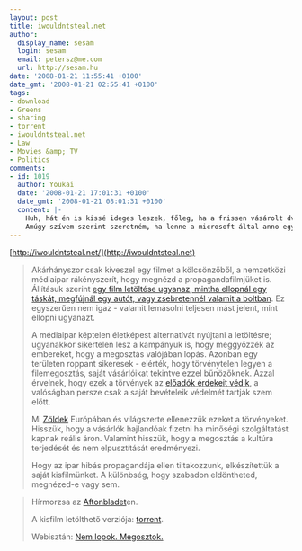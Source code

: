 ```yaml
---
layout: post
title: iwouldntsteal.net
author:
  display_name: sesam
  login: sesam
  email: petersz@me.com
  url: http://sesam.hu
date: '2008-01-21 11:55:41 +0100'
date_gmt: '2008-01-21 02:55:41 +0100'
tags:
- download
- Greens
- sharing
- torrent
- iwouldntsteal.net
- Law
- Movies &amp; TV
- Politics
comments:
- id: 1019
  author: Youkai
  date: '2008-01-21 17:01:31 +0100'
  date_gmt: '2008-01-21 08:01:31 +0100'
  content: |-
    Huh, hát én is kissé ideges leszek, főleg, ha a frissen vásárolt dvd-m lebűnözőznek, s most itt lehetne beszélni pro és kontra, a filmgyártóknak arra kéne ráébredni, hogy a fejőstehén meghalt, s hiába fúják dezodorral még mindig búzlik, azaz, az itunes és hasonlókat kéna nyomniuk ezzerel globálisan,mondjuk az itunes nem jó példa tekintve, hogy szarnak Austriától keletre lévőkre. Pedig szerintem megéné nekik.
    Amúgy szívem szerint szeretném, ha lenne a microsoft által anno egy "poén" videoban  bemutatott "share your pain" technológia, én az dvd előzetesek alatt úgy szeretnék pár ezer voltott küldeni a RIAA/ASVA stb vezetőinek hátsójába, csak szerintem, ha ez a technológia müködne, akkor a vezetők már elszenesedtek volna a sok user gombnyomkodásától :D
---
```


[http://iwouldntsteal.net/](http://iwouldntsteal.net)

> Akárhányszor csak kiveszel egy filmet a kölcsönzőből, a nemzetközi médiaipar rákényszerít, hogy megnézd a propagandafilmjüket is. Állításuk szerint [egy film letöltése ugyanaz, mintha ellopnál egy táskát, megfújnál egy autót, vagy zsebretennél valamit a boltban](http://www.youtube.com/watch?v=iPcHhOBd-hI). Ez egyszerűen nem igaz - valamit lemásolni teljesen mást jelent, mint ellopni ugyanazt.
> 
> A médiaipar képtelen életképest alternatívát nyújtani a letöltésre; ugyanakkor sikertelen lesz a kampányuk is, hogy meggyőzzék az embereket, hogy a megosztás valójában lopás. Azonban egy területen roppant sikeresek - elérték, hogy törvénytelen legyen a filemegosztás, saját vásárlóikat tekintve ezzel bűnözőknek. Azzal érvelnek, hogy ezek a törvények az [előadók érdekeit védik](http://iwouldntsteal.net/support.htm), a valóságban persze csak a saját bevételeik védelmét tartják szem előtt.
> 
> Mi [Zöldek](http://www.greens-efa.org/index.htm) Európában és világszerte ellenezzük ezeket a törvényeket. Hisszük, hogy a vásárlók hajlandóak fizetni ha minőségi szolgáltatást kapnak reális áron. Valamint hisszük, hogy a megosztás a kultúra terjedését és nem elpusztítását eredményezi.
> 
> Hogy az ipar hibás propagandája ellen tiltakozzunk, elkészítettük a saját kisfilmünket. A különbség, hogy szabadon eldöntheted, megnézed-e vagy sem.

> Hírmorzsa az [Aftonbladet](http://www.aftonbladet.se/webbtv/nyheter/inrikes/article1658285.ab)en.
> 
> A kisfilm letölthető verziója: [torrent](http://torrents.thepiratebay.org/3984333/iwouldntsteal.net.divx.3984333.TPB.torrent).
> 
> Webisztán: [Nem lopok. Megosztok.](http://webisztan.blog.hu/2008/01/20/nem_lopok_megosztok)
